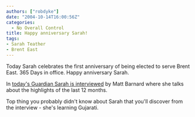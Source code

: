 ```yaml
---
authors: ["robdyke"]
date: "2004-10-14T16:00:56Z"
categories:
  - No Overall Control
title: Happy anniversary Sarah!
tags:
- Sarah Teather
- Brent East
---
```

Today Sarah celebrates the first anniversary of being elected to serve Brent East. 365 Days in office. Happy anniversary Sarah.

In [today's Guardian Sarah is interviewed](http://politics.guardian.co.uk/libdems/story/0,9061,1326510,00.html) by Matt Barnard where she talks about the highlights of the last 12 months.

Top thing you probably didn't know about Sarah that you'll discover from the interview - she's learning Gujarati.